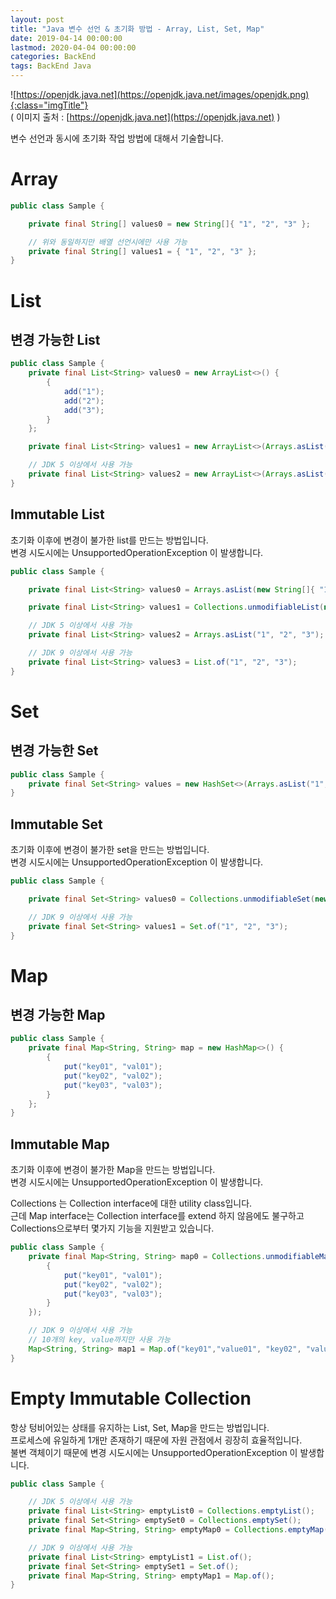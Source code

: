 ```yaml
---
layout: post
title: "Java 변수 선언 & 초기화 방법 - Array, List, Set, Map"
date: 2019-04-14 00:00:00
lastmod: 2020-04-04 00:00:00
categories: BackEnd
tags: BackEnd Java
---
```


![https://openjdk.java.net](https://openjdk.java.net/images/openjdk.png){:class="imgTitle"}  
( 이미지 출처 : [https://openjdk.java.net](https://openjdk.java.net) )  


변수 선언과 동시에 초기화 작업 방법에 대해서 기술합니다.  

<!--more-->


# Array

~~~java
public class Sample {

    private final String[] values0 = new String[]{ "1", "2", "3" };

    // 위와 동일하지만 배열 선언시에만 사용 가능
    private final String[] values1 = { "1", "2", "3" };
}
~~~

# List

## 변경 가능한 List

~~~java
public class Sample {
    private final List<String> values0 = new ArrayList<>() {
        {
            add("1");
            add("2");
            add("3");
        }
    };

    private final List<String> values1 = new ArrayList<>(Arrays.asList(new String[]{ "1", "2", "3" }));

    // JDK 5 이상에서 사용 가능
    private final List<String> values2 = new ArrayList<>(Arrays.asList("1", "2", "3"));
}
~~~

## Immutable List

초기화 이후에 변경이 불가한 list를 만드는 방법입니다.  
변경 시도시에는 UnsupportedOperationException 이 발생합니다.  

~~~java
public class Sample {

    private final List<String> values0 = Arrays.asList(new String[]{ "1", "2", "3" });

    private final List<String> values1 = Collections.unmodifiableList(new ArrayList<>(values0));

    // JDK 5 이상에서 사용 가능
    private final List<String> values2 = Arrays.asList("1", "2", "3");

    // JDK 9 이상에서 사용 가능
    private final List<String> values3 = List.of("1", "2", "3");
}
~~~

# Set

## 변경 가능한 Set

~~~java
public class Sample {
    private final Set<String> values = new HashSet<>(Arrays.asList("1", "2", "3"));
}
~~~

## Immutable Set

초기화 이후에 변경이 불가한 set을 만드는 방법입니다.  
변경 시도시에는 UnsupportedOperationException 이 발생합니다.  

~~~java
public class Sample {

    private final Set<String> values0 = Collections.unmodifiableSet(new HashSet<>(Arrays.asList("1", "2", "3")));

    // JDK 9 이상에서 사용 가능
    private final Set<String> values1 = Set.of("1", "2", "3");
}
~~~

# Map

## 변경 가능한 Map

~~~java
public class Sample {
    private final Map<String, String> map = new HashMap<>() {
        {
            put("key01", "val01");
            put("key02", "val02");
            put("key03", "val03");
        }
    };
}
~~~

## Immutable Map

초기화 이후에 변경이 불가한 Map을 만드는 방법입니다.  
변경 시도시에는 UnsupportedOperationException 이 발생합니다.  

Collections 는 Collection interface에 대한 utility class입니다.  
근데 Map interface는 Collection interface를 extend 하지 않음에도 불구하고 Collections으로부터 몇가지 기능을 지원받고 있습니다.  

~~~java
public class Sample {
    private final Map<String, String> map0 = Collections.unmodifiableMap(new HashMap<>() {
        {
            put("key01", "val01");
            put("key02", "val02");
            put("key03", "val03");
        }
    });

    // JDK 9 이상에서 사용 가능
    // 10개의 key, value까지만 사용 가능
    Map<String, String> map1 = Map.of("key01","value01", "key02", "value02");
}
~~~


# Empty Immutable Collection

항상 텅비어있는 상태를 유지하는 List, Set, Map을 만드는 방법입니다.  
프로세스에 유일하게 1개만 존재하기 때문에 자원 관점에서 굉장히 효율적입니다.  
불변 객체이기 때문에 변경 시도시에는 UnsupportedOperationException 이 발생합니다.  

~~~java
public class Sample {

    // JDK 5 이상에서 사용 가능
    private final List<String> emptyList0 = Collections.emptyList();
    private final Set<String> emptySet0 = Collections.emptySet();
    private final Map<String, String> emptyMap0 = Collections.emptyMap();

    // JDK 9 이상에서 사용 가능
    private final List<String> emptyList1 = List.of();
    private final Set<String> emptySet1 = Set.of();
    private final Map<String, String> emptyMap1 = Map.of();
}
~~~







